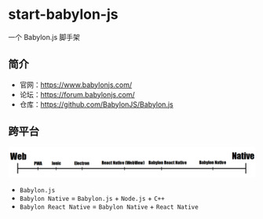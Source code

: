 # start-babylon-js
 一个 Babylon.js 脚手架

## 简介
- 官网：https://www.babylonjs.com/
- 论坛：https://forum.babylonjs.com/
- 仓库：https://github.com/BabylonJS/Babylon.js

## 跨平台
![Babylon Native and Babylon React Native](https://github.com/BabylonJS/BabylonNative/blob/master/Documentation/Images/hybrid_app_spectrum.png)

- `Babylon.js`
- `Babylon Native` = `Babylon.js` + `Node.js` + `C++`
- `Babylon React Native` = `Babylon Native` + `React Native`
